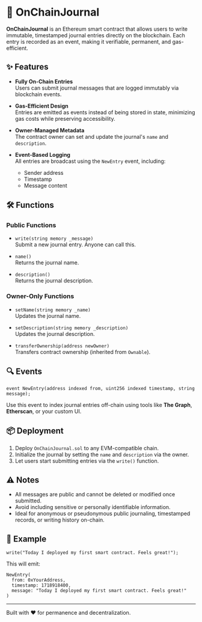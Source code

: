 # 📝 OnChainJournal

**OnChainJournal** is an Ethereum smart contract that allows users to write immutable, timestamped journal entries directly on the blockchain. Each entry is recorded as an event, making it verifiable, permanent, and gas-efficient.

## ✨ Features

- **Fully On-Chain Entries**  
  Users can submit journal messages that are logged immutably via blockchain events.

- **Gas-Efficient Design**  
  Entries are emitted as events instead of being stored in state, minimizing gas costs while preserving accessibility.

- **Owner-Managed Metadata**  
  The contract owner can set and update the journal's `name` and `description`.

- **Event-Based Logging**  
  All entries are broadcast using the `NewEntry` event, including:
  - Sender address
  - Timestamp
  - Message content

## 🛠 Functions

### Public Functions

- `write(string memory _message)`  
  Submit a new journal entry. Anyone can call this.

- `name()`  
  Returns the journal name.

- `description()`  
  Returns the journal description.

### Owner-Only Functions

- `setName(string memory _name)`  
  Updates the journal name.

- `setDescription(string memory _description)`  
  Updates the journal description.

- `transferOwnership(address newOwner)`  
  Transfers contract ownership (inherited from `Ownable`).

## 🔍 Events

```solidity
event NewEntry(address indexed from, uint256 indexed timestamp, string message);
```

Use this event to index journal entries off-chain using tools like **The Graph**, **Etherscan**, or your custom UI.

## 📦 Deployment

1. Deploy `OnChainJournal.sol` to any EVM-compatible chain.
2. Initialize the journal by setting the `name` and `description` via the owner.
3. Let users start submitting entries via the `write()` function.

## ⚠️ Notes

- All messages are public and cannot be deleted or modified once submitted.
- Avoid including sensitive or personally identifiable information.
- Ideal for anonymous or pseudonymous public journaling, timestamped records, or writing history on-chain.

## 🧪 Example

```solidity
write("Today I deployed my first smart contract. Feels great!");
```

This will emit:

```
NewEntry(
  from: 0xYourAddress,
  timestamp: 1718918400,
  message: "Today I deployed my first smart contract. Feels great!"
)
```

---

Built with ❤️ for permanence and decentralization.